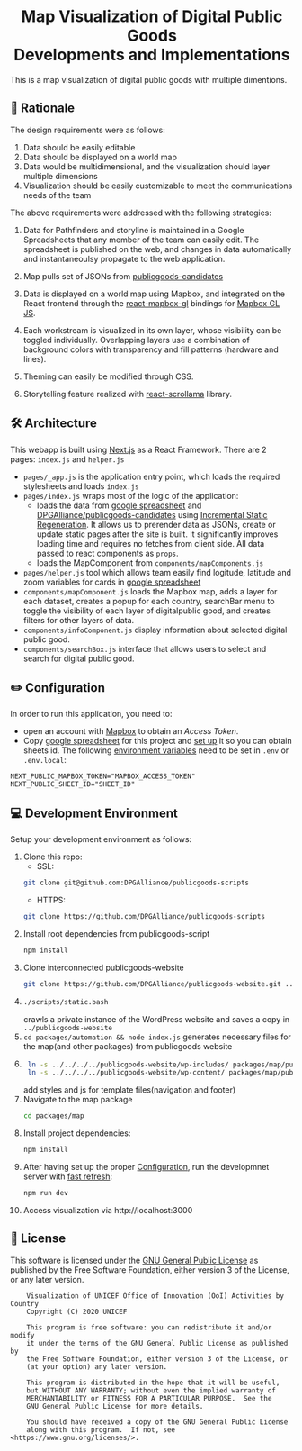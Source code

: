 <h1 align="center">Map Visualization of Digital Public Goods </br>Developments and Implementations</h1>

This is a map visualization of digital public goods with multiple dimentions.

## 🤔 Rationale

The design requirements were as follows:

1. Data should be easily editable
2. Data should be displayed on a world map
3. Data would be multidimensional, and the visualization should layer multiple dimensions
4. Visualization should be easily customizable to meet the communications needs of the team

The above requirements were addressed with the following strategies:

1. Data for Pathfinders and storyline is maintained in a Google Spreadsheets that any member of the team can easily edit. The spreadsheet is published on the web, and changes in data automatically and instantaneoulsy propagate to the web application.

2. Map pulls set of JSONs from [publicgoods-candidates]('https://github.com/DPGAlliance/publicgoods-candidates')

3. Data is displayed on a world map using Mapbox, and integrated on the React frontend through the [react-mapbox-gl](https://www.npmjs.com/package/react-mapbox-gl) bindings for [Mapbox GL JS](https://docs.mapbox.com/mapbox-gl-js/api/).

4. Each workstream is visualized in its own layer, whose visibility can be toggled individually. Overlapping layers use a combination of background colors with transparency and fill patterns (hardware and lines).

5. Theming can easily be modified through CSS.

6. Storytelling feature realized with [react-scrollama](https://github.com/jsonkao/react-scrollama) library.

## 🛠 Architecture

This webapp is built using [Next.js](https://nextjs.org/) as a React Framework.
There are 2 pages: `index.js` and `helper.js`

- `pages/_app.js` is the application entry point, which loads the required stylesheets and loads `index.js`
- `pages/index.js` wraps most of the logic of the application:
  - loads the data from [google spreadsheet](https://docs.google.com/spreadsheets/d/1t75gYVhdUjPD1532DbPYN49FLXFhpRwEBFiS4Hbk6_Q) and [DPGAlliance/publicgoods-candidates](https://github.com/DPGAlliance/publicgoods-candidates) using [Incremental Static Regeneration](https://nextjs.org/docs/basic-features/data-fetching#incremental-static-regeneration). It allows us to prerender data as JSONs, create or update static pages after the site is built. It significantly improves loading time and requires no fetches from client side. All data passed to react components as `props`.
  - loads the MapComponent from `components/mapComponents.js`
- `pages/helper.js` tool which allows team easily find logitude, latitude and zoom variables for cards in [google spreadsheet](https://docs.google.com/spreadsheets/d/1t75gYVhdUjPD1532DbPYN49FLXFhpRwEBFiS4Hbk6_Q)
- `components/mapComponent.js` loads the Mapbox map, adds a layer for each dataset, creates a popup for each country, searchBar menu to toggle the visibility of each layer of digitalpublic good, and creates filters for other layers of data.
- `components/infoComponent.js` display information about selected digital public good.
- `components/searchBox.js` interface that allows users to select and search for digital public good.

## ✏️ Configuration

In order to run this application, you need to:

- open an account with [Mapbox](https://www.mapbox.com/) to obtain an _Access Token_.
- Copy [google spreadsheet](https://docs.google.com/spreadsheets/d/1t75gYVhdUjPD1532DbPYN49FLXFhpRwEBFiS4Hbk6_Q) for this project and [set up](https://github.com/bpk68/g-sheets-api#set-up-a-google-sheet) it so you can obtain sheets id.
  The following [environment variables](https://nextjs.org/docs/basic-features/environment-variables) need to be set in `.env` or `.env.local`:

```
NEXT_PUBLIC_MAPBOX_TOKEN="MAPBOX_ACCESS_TOKEN"
NEXT_PUBLIC_SHEET_ID="SHEET_ID"
```

## 💻 Development Environment

Setup your development environment as follows:

1. Clone this repo:
   - SSL:
   ```bash
   git clone git@github.com:DPGAlliance/publicgoods-scripts
   ```
   - HTTPS:
   ```bash
   git clone https://github.com/DPGAlliance/publicgoods-scripts
   ```
2. Install root dependencies from publicgoods-script
   ```bash
   npm install
   ```
3. Clone interconnected publicgoods-website
   ```bash
   git clone https://github.com/DPGAlliance/publicgoods-website.git ../publicgoods-website
   ```
4. ```bash
   ./scripts/static.bash
   ```
   crawls a private instance of the WordPress website and saves a copy in `../publicgoods-website`
5. `cd packages/automation && node index.js` generates necessary files for the map(and other packages) from publicgoods website
6. ```bash |
    ln -s ../../../../publicgoods-website/wp-includes/ packages/map/public/wp-includes;
    ln -s ../../../../publicgoods-website/wp-content/ packages/map/public/wp-content;
   ```
   add styles and js for template files(navigation and footer)
7. Navigate to the map package
   ```bash
   cd packages/map
   ```
8. Install project dependencies:
   ```bash
   npm install
   ```
9. After having set up the proper [Configuration](#%EF%B8%8F-configuration), run the developmnet server with [fast refresh](https://nextjs.org/docs/basic-features/fast-refresh):
   ```bash
   npm run dev
   ```
10. Access visualization via http://localhost:3000

## :memo: License

This software is licensed under the [GNU General Public License](LICENSE) as published by the Free Software Foundation, either version 3 of the License, or
any later version.

```
    Visualization of UNICEF Office of Innovation (OoI) Activities by Country
    Copyright (C) 2020 UNICEF

    This program is free software: you can redistribute it and/or modify
    it under the terms of the GNU General Public License as published by
    the Free Software Foundation, either version 3 of the License, or
    (at your option) any later version.

    This program is distributed in the hope that it will be useful,
    but WITHOUT ANY WARRANTY; without even the implied warranty of
    MERCHANTABILITY or FITNESS FOR A PARTICULAR PURPOSE.  See the
    GNU General Public License for more details.

    You should have received a copy of the GNU General Public License
    along with this program.  If not, see <https://www.gnu.org/licenses/>.
```
